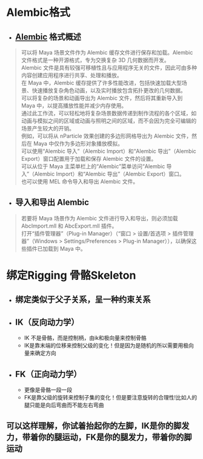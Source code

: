 # Alembic格式
  * ## [Alembic](https://download.autodesk.com/global/docs/maya2012/zh_cn/index.html?url=files/GUID-A1751075-FD99-40B7-88CC-C6502B66056-5.htm,topicNumber=d28e6148) 格式概述
  > 可以将 Maya 场景文件作为 Alembic 缓存文件进行保存和加载。Alembic 文件格式是一种开源格式，专为交换复杂 3D 几何数据而开发。</br>
  Alembic 文件是具有较强可移植性且与应用程序无关的文件，因此可由多种内容创建应用程序进行共享、处理和播放。</br>
  在 Maya 中，Alembic 缓存提供了许多性能改进，包括快速加载大型场景、快速播放复杂角色动画，以及实时播放包含拓扑更改的几何数据。</br>
  可以将复杂的场景和动画导出为 Alembic 文件，然后将其重新导入到 Maya 中，以提高播放性能并减少内存使用。</br>
  通过此工作流，可以轻松地将复杂场景数据传递到制作流程的各个区域，如动画与模拟之间的区域或动画与照明之间的区域，而不会因为完全可编辑的场景产生较大的开销。</br>
  例如，可以将从 nParticle 效果创建的多边形网格导出为 Alembic 文件，然后在 Maya 中仅作为多边形对象播放模拟。</br>
  可以使用“Alembic 导入”（Alembic Import）和“Alembic 导出”（Alembic Export）窗口配置用于加载和保存 Alembic 文件的设置。</br>
  可以从位于 Maya 主菜单栏上的“Alembic”菜单访问“Alembic 导入”（Alembic Import）和“Alembic 导出”（Alembic Export）窗口。</br>
  也可以使用 MEL 命令导入和导出 Alembic 文件。

  * ## 导入和导出 Alembic
  > 若要将 Maya 场景作为 Alembic 文件进行导入和导出，则必须加载 AbcImport.mll 和 AbcExport.mll 插件。</br>
  打开“插件管理器”（Plug-in Manager）（“窗口 > 设置/首选项 > 插件管理器”（Windows > Settings/Preferences > Plug-in Manager）），以确保这些插件已加载到 Maya 中。

# 绑定Rigging 骨骼Skeleton
  * ## 绑定类似于父子关系，呈一种约束关系
  * ## IK（反向动力学）
    * IK 不是骨骼，而是控制柄，由ik和极向量来控制骨骼
    * IK是靠末端的位移来控制父级的变化！但是因为是随机的所以需要用极向量来确定方向
  * ## FK（正向动力学）
    * 更像是骨骼一段一段
    * FK是靠父级的旋转来控制子集的变化！但是要注意旋转的合理性!比如人的腿只能是向后弯曲而不能左右弯曲

  ## 可以这样理解，你试着抬起你的左脚，IK是你的脚发力，带着你的腿运动，FK是你的腿发力，带着你的脚运动
